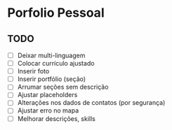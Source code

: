 # Porfolio Pessoal

## TODO

- [ ] Deixar multi-linguagem
- [ ] Colocar currículo ajustado
- [ ] Inserir foto
- [ ] Inserir portfólio (seção)
- [ ] Arrumar seções sem descrição
- [ ] Ajustar placeholders
- [ ] Alterações nos dados de contatos (por segurança)
- [ ] Ajustar erro no mapa
- [ ] Melhorar descrições, skills